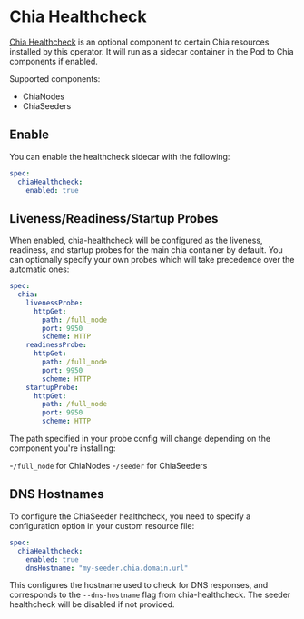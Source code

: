 # Chia Healthcheck

[Chia Healthcheck](https://github.com/Chia-Network/chia-healthcheck) is an optional component to certain Chia resources installed by this operator. It will run as a sidecar container in the Pod to Chia components if enabled.

Supported components:

- ChiaNodes
- ChiaSeeders

## Enable

You can enable the healthcheck sidecar with the following:

```yaml
spec:
  chiaHealthcheck:
    enabled: true
```

## Liveness/Readiness/Startup Probes

When enabled, chia-healthcheck will be configured as the liveness, readiness, and startup probes for the main chia container by default. You can optionally specify your own probes which will take precedence over the automatic ones:

```yaml
spec:
  chia:
    livenessProbe:
      httpGet:
        path: /full_node
        port: 9950
        scheme: HTTP
    readinessProbe:
      httpGet:
        path: /full_node
        port: 9950
        scheme: HTTP
    startupProbe:
      httpGet:
        path: /full_node
        port: 9950
        scheme: HTTP
```

The path specified in your probe config will change depending on the component you're installing:

-`/full_node` for ChiaNodes
-`/seeder` for ChiaSeeders

## DNS Hostnames

To configure the ChiaSeeder healthcheck, you need to specify a configuration option in your custom resource file:

```yaml
spec:
  chiaHealthcheck:
    enabled: true
    dnsHostname: "my-seeder.chia.domain.url"
```

This configures the hostname used to check for DNS responses, and corresponds to the `--dns-hostname` flag from chia-healthcheck. The seeder healthcheck will be disabled if not provided.
